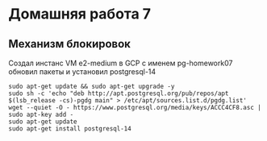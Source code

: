 # Домашняя работа 7
## Механизм блокировок

Создал инстанс VM e2-medium в GCP с именем pg-homework07 обновил пакеты и установил postgresql-14
```
sudo apt-get update && sudo apt-get upgrade -y
sudo sh -c 'echo "deb http://apt.postgresql.org/pub/repos/apt $(lsb_release -cs)-pgdg main" > /etc/apt/sources.list.d/pgdg.list'
wget --quiet -O - https://www.postgresql.org/media/keys/ACCC4CF8.asc | sudo apt-key add -
sudo apt-get update
sudo apt-get install postgresql-14
```
